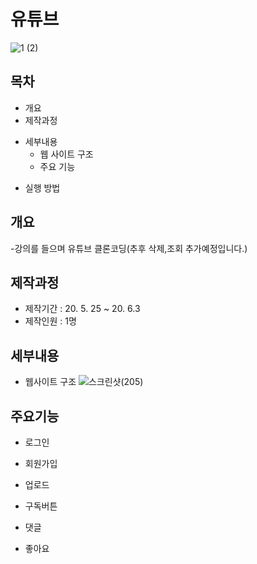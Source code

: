 # 유튜브
![1 (2)](https://user-images.githubusercontent.com/59378967/83701545-e9e04f00-a644-11ea-89d4-7df9454ad244.png)

## 목차
- 개요
- 제작과정
* 세부내용
  * 웹 사이트 구조
  * 주요 기능
- 실행 방법

## 개요
-강의를 들으며 유튜브 클론코딩(추후 삭제,조회 추가예정입니다.)

## 제작과정
- 제작기간 : 20. 5. 25 ~ 20. 6.3
- 제작인원 : 1명

## 세부내용
- 웹사이트 구조
![스크린샷(205)](https://user-images.githubusercontent.com/59378967/83701863-f4e7af00-a645-11ea-8672-dfe30891923c.png)

## 주요기능
- 로그인

- 회원가입

- 업로드

- 구독버튼

- 댓글

- 좋아요

